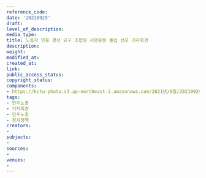 ```yaml
---
reference_code: 
date: '20210929'
draft: 
level_of_description: 
media_type: 
title: 노동자 민중 경선 요구 조합원 서명운동 돌입 선포 기자회견
description: 
weight: 
modified_at: 
created_at: 
link: 
public_access_status: 
copyright_status: 
components:
- https://kctu-photo.s3.ap-northeast-2.amazonaws.com/2021년/9월/20210929-노동자+민중+경선+요구+조합원+서명운동+돌입+선포+기자회견_민주노총_기자회견_민주노총_정치정책/404204_62271_357.jpg
tags:
- 민주노총
- 기자회견
- 민주노총
- 정치정책
creators:
- 
subjects:
- 
sources:
- 
venues:
- 
---
```

